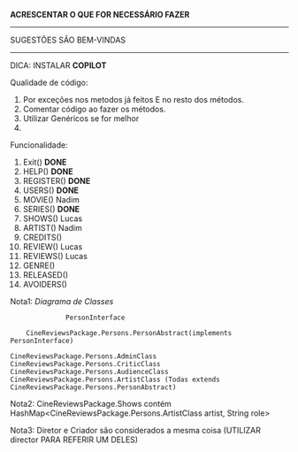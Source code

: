 **ACRESCENTAR O QUE FOR NECESSÁRIO FAZER**

********************
SUGESTÕES SÃO BEM-VINDAS
********************

DICA: INSTALAR **COPILOT**

Qualidade de código:
1. Por exceções nos metodos já feitos E no resto dos métodos.
2. Comentar código ao fazer os métodos.
3. Utilizar Genéricos se for melhor
4. 

Funcionalidade:
1. Exit() **DONE**
2. HELP() **DONE**
3. REGISTER() **DONE**
4. USERS() **DONE**
5. MOVIE() Nadim
6. SERIES() **DONE**
7. SHOWS() Lucas
8. ARTIST() Nadim
9. CREDITS()
10. REVIEW() Lucas
11. REVIEWS() Lucas
12. GENRE()
13. RELEASED()
14. AVOIDERS()


Nota1: *Diagrama de Classes*

                  PersonInterface

        CineReviewsPackage.Persons.PersonAbstract(implements PersonInterface)
        
    CineReviewsPackage.Persons.AdminClass  CineReviewsPackage.Persons.CriticClass  CineReviewsPackage.Persons.AudienceClass  CineReviewsPackage.Persons.ArtistClass (Todas extends CineReviewsPackage.Persons.PersonAbstract) 
 
Nota2: CineReviewsPackage.Shows contém HashMap<CineReviewsPackage.Persons.ArtistClass artist, String role> 


Nota3: Diretor e Criador são considerados a mesma coisa (UTILIZAR director PARA REFERIR UM DELES)
